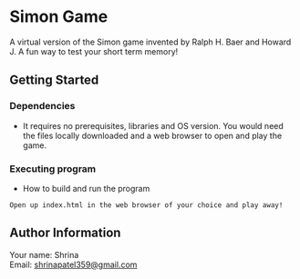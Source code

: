 # Simon Game 
A virtual version of the Simon game invented by Ralph H. Baer and Howard J. A fun way to test your short term memory!

## Getting Started
### Dependencies

* It requires no prerequisites, libraries and OS version. You would need the files locally downloaded and a web browser to open and play the game.

### Executing program

* How to build and run the program
```
Open up index.html in the web browser of your choice and play away!
```

## Author Information
Your name: Shrina<br />
Email: shrinapatel359@gmail.com
